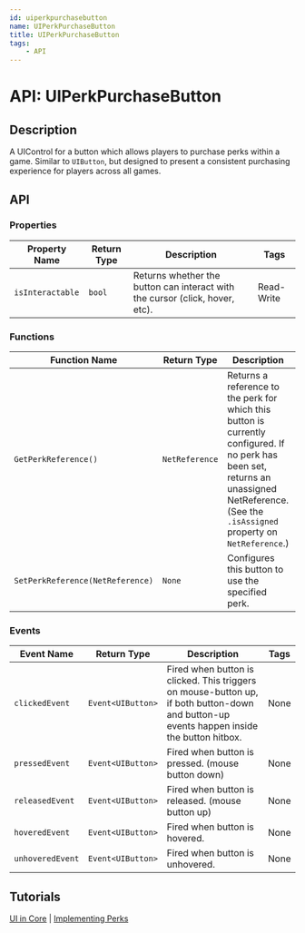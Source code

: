 ```yaml
---
id: uiperkpurchasebutton
name: UIPerkPurchaseButton
title: UIPerkPurchaseButton
tags:
    - API
---
```


# API: UIPerkPurchaseButton

## Description

A UIControl for a button which allows players to purchase perks within a game. Similar to `UIButton`, but designed to present a consistent purchasing experience for players across all games.

## API

### Properties

| Property Name | Return Type | Description | Tags |
| -------- | ----------- | ----------- | ---- |
| `isInteractable` | `bool` | Returns whether the button can interact with the cursor (click, hover, etc). | Read-Write |

### Functions

| Function Name | Return Type | Description | Tags |
| -------- | ----------- | ----------- | ---- |
| `GetPerkReference()` | `NetReference` | Returns a reference to the perk for which this button is currently configured. If no perk has been set, returns an unassigned NetReference. (See the `.isAssigned` property on `NetReference`.) | None |
| `SetPerkReference(NetReference)` | `None` | Configures this button to use the specified perk. | None |

### Events

| Event Name | Return Type | Description | Tags |
| ----- | ----------- | ----------- | ---- |
| `clickedEvent` | `Event<UIButton>` | Fired when button is clicked. This triggers on mouse-button up, if both button-down and button-up events happen inside the button hitbox. | None |
| `pressedEvent` | `Event<UIButton>` | Fired when button is pressed. (mouse button down) | None |
| `releasedEvent` | `Event<UIButton>` | Fired when button is released. (mouse button up) | None |
| `hoveredEvent` | `Event<UIButton>` | Fired when button is hovered. | None |
| `unhoveredEvent` | `Event<UIButton>` | Fired when button is unhovered. | None |

## Tutorials

[UI in Core](../tutorials/ui_reference.md) | [Implementing Perks](../perks/implementing_perks.md)
